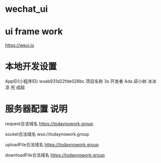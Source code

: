 # wechat_ui

# ui frame work
https://weui.io

# 本地开发设置 
AppID(小程序ID)  wxab931d22fde028bc
项目名称         3s
开发者           Ada 邱小树 冰冰凉 兜 成超

# 服务器配置	说明
request合法域名	https://todaynowork.group

socket合法域名	wss://todaynowork.group
	
uploadFile合法域名	https://todaynowork.group
	
downloadFile合法域名	https://todaynowork.group
	
